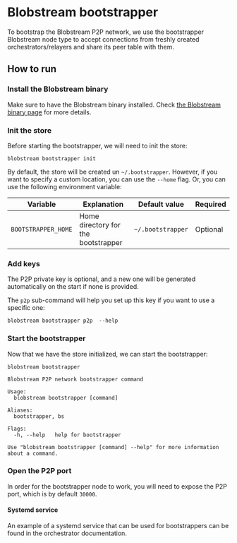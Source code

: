 # Blobstream bootstrapper

To bootstrap the Blobstream P2P network, we use the bootstrapper Blobstream node type to accept connections from freshly created orchestrators/relayers and share its peer table with them.

## How to run

### Install the Blobstream binary

Make sure to have the Blobstream binary installed. Check [the Blobstream binary page](https://docs.celestia.org/nodes/blobstream-binary) for more details.

### Init the store

Before starting the bootstrapper, we will need to init the store:

```ssh
blobstream bootstrapper init
```

By default, the store will be created un `~/.bootstrapper`. However, if you want to specify a custom location, you can use the `--home` flag. Or, you can use the following environment variable:

| Variable            | Explanation                         | Default value     | Required |
| ------------------- | ----------------------------------- | ----------------- | -------- |
| `BOOTSTRAPPER_HOME` | Home directory for the bootstrapper | `~/.bootstrapper` | Optional |

### Add keys

The P2P private key is optional, and a new one will be generated automatically on the start if none is provided.

The `p2p` sub-command will help you set up this key if you want to use a specific one:

```ssh
blobstream bootstrapper p2p  --help
```

### Start the bootstrapper

Now that we have the store initialized, we can start the bootstrapper:

```shell
blobstream bootstrapper

Blobstream P2P network bootstrapper command

Usage:
  blobstream bootstrapper [command]

Aliases:
  bootstrapper, bs

Flags:
  -h, --help   help for bootstrapper

Use "blobstream bootstrapper [command] --help" for more information about a command.
```

### Open the P2P port

In order for the bootstrapper node to work, you will need to expose the P2P port, which is by default `30000`.

#### Systemd service

An example of a systemd service that can be used for bootstrappers can be found in the orchestrator documentation.
